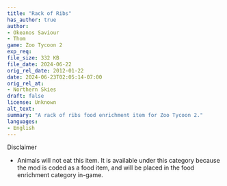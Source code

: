 ```yaml
---
title: "Rack of Ribs"
has_author: true
author: 
- Okeanos Saviour
- Thom
game: Zoo Tycoon 2
exp_req: 
file_size: 332 KB
file_date: 2024-06-22
orig_rel_date: 2012-01-22
date: 2024-06-23T02:05:14-07:00
orig_rel_at: 
- Northern Skies
draft: false
license: Unknown
alt_text: 
summary: "A rack of ribs food enrichment item for Zoo Tycoon 2."
languages:
- English
---
```

 
Disclaimer


- Animals will not eat this item. It is available under this category because the mod is coded as a food item, and will be placed in the food enrichment category in-game.